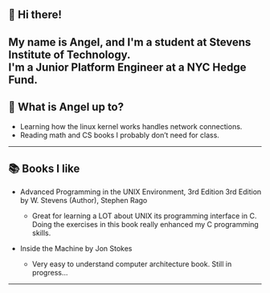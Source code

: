 ## 👋 Hi there!

My name is Angel, and I'm a student at Stevens Institute of Technology.  
I'm a Junior Platform Engineer at a NYC Hedge Fund.
---

## 🤔 What is Angel up to?

- Learning how the linux kernel works handles network connections.
- Reading math and CS books I probably don’t need for class.

---

## 📚 Books I like

- Advanced Programming in the UNIX Environment, 3rd Edition 3rd Edition by W. Stevens (Author), Stephen Rago
  - Great for learning a LOT about UNIX its programming interface in C. Doing the exercises in this book really enhanced my C programming skills.
 
- Inside the Machine by Jon Stokes
  - Very easy to understand computer architecture book. Still in progress...  
---

<!--
**atodoro1/atodoro1** is a ✨ _special_ ✨ repository because its `README.md` (this file) appears on your GitHub profile.

Here are some ideas to get you started:

- 🔭 I’m currently working on ...
- 🌱 I’m currently learning ...
- 👯 I’m looking to collaborate on ...
- 🤔 I’m looking for help with ...
- 💬 Ask me about ...
- 📫 How to reach me: ...
- 😄 Pronouns: ...
- ⚡ Fun fact: ...
-->

